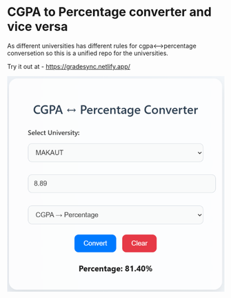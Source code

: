 # CGPA to Percentage converter and vice versa

As different universities has different rules for cgpa<-->percentage conversetion so this is a unified repo for the universities.


Try it out at - https://gradesync.netlify.app/

![alt text](image.png)
